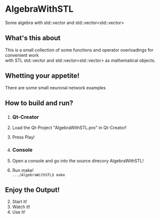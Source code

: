 # AlgebraWithSTL
Some algebra with std::vector<T> and std::vector<std::vector<T>>

## What's this about
This is a small collection of some functions and operator overloadings for convenient work  
with STL std::vector<T> and std::vector<std::vector<T>> as mathematical objects.  

## Whetting your appetite!   
There are some small neuronal network examples  

## How to build and run?
1. ### Qt-Creator
  1. Load the Qt-Project "AlgebraWithSTL.pro" in Qt-Creator!
  2. Press Play! 

2. ### Console
  1. Open a console and go into the source direcory AlgebraWithSTL!
  2. Run make!  
    ```.../AlgebraWithSTL$ make```

## Enjoy the Output! 
2. Start it!
3. Watch it!
4. Use it!